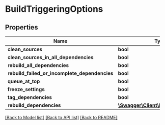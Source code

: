 # BuildTriggeringOptions

## Properties
Name | Type | Description | Notes
------------ | ------------- | ------------- | -------------
**clean_sources** | **bool** |  | [optional] 
**clean_sources_in_all_dependencies** | **bool** |  | [optional] 
**rebuild_all_dependencies** | **bool** |  | [optional] 
**rebuild_failed_or_incomplete_dependencies** | **bool** |  | [optional] 
**queue_at_top** | **bool** |  | [optional] 
**freeze_settings** | **bool** |  | [optional] 
**tag_dependencies** | **bool** |  | [optional] 
**rebuild_dependencies** | [**\Swagger\Client\Model\BuildTypes**](BuildTypes.md) |  | [optional] 

[[Back to Model list]](../README.md#documentation-for-models) [[Back to API list]](../README.md#documentation-for-api-endpoints) [[Back to README]](../README.md)


